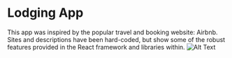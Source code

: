 # Lodging App
This app was inspired by the popular travel and booking website: Airbnb. 
Sites and descriptions have been hard-coded, but show some of the robust features provided in the React framework and libraries within.
![Alt Text](https://media.giphy.com/media/y8bSgMsyVcSSu8skQ1/giphy.gif)
